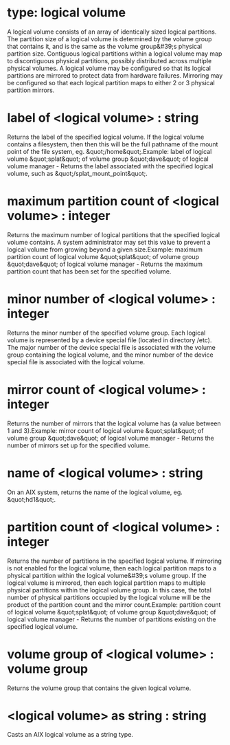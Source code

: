 # type: logical volume

A logical volume consists of an array of identically sized logical partitions. The partition size of a logical volume is determined by the volume group that contains it, and is the same as the volume group&amp;#39;s physical partition size. Contiguous logical partitions within a logical volume may map to discontiguous physical partitions, possibly distributed across multiple physical volumes. A logical volume may be configured so that its logical partitions are mirrored to protect data from hardware failures. Mirroring may be configured so that each logical partition maps to either 2 or 3 physical partition mirrors.

# label of &lt;logical volume&gt; : string

Returns the label of the specified logical volume. If the logical volume contains a filesystem, then then this will be the full pathname of the mount point of the file system, eg. &amp;quot;/home&amp;quot;.Example: label of logical volume &amp;quot;splat&amp;quot; of volume group &amp;quot;dave&amp;quot; of logical volume manager - Returns the label associated with the specified logical volume, such as &amp;quot;/splat_mount_point&amp;quot;.

# maximum partition count of &lt;logical volume&gt; : integer

Returns the maximum number of logical partitions that the specified logical volume contains. A system administrator may set this value to prevent a logical volume from growing beyond a given size.Example: maximum partition count of logical volume &amp;quot;splat&amp;quot; of volume group &amp;quot;dave&amp;quot; of logical volume manager - Returns the maximum partition count that has been set for the specified volume.

# minor number of &lt;logical volume&gt; : integer

Returns the minor number of the specified volume group. Each logical volume is represented by a device special file (located in directory /etc). The major number of the device special file is associated with the volume group containing the logical volume, and the minor number of the device special file is associated with the logical volume.

# mirror count of &lt;logical volume&gt; : integer

Returns the number of mirrors that the logical volume has (a value between 1 and 3).Example: mirror count of logical volume &amp;quot;splat&amp;quot; of volume group &amp;quot;dave&amp;quot; of logical volume manager - Returns the number of mirrors set up for the specified volume.

# name of &lt;logical volume&gt; : string

On an AIX system, returns the name of the logical volume, eg. &amp;quot;hd1&amp;quot;.

# partition count of &lt;logical volume&gt; : integer

Returns the number of partitions in the specified logical volume. If mirroring is not enabled for the logical volume, then each logical partition maps to a physical partition within the logical volume&amp;#39;s volume group. If the logical volume is mirrored, then each logical partition maps to multiple physical partitions within the logical volume group. In this case, the total number of physical partitions occupied by the logical volume will be the product of the partition count and the mirror count.Example: partition count of logical volume &amp;quot;splat&amp;quot; of volume group &amp;quot;dave&amp;quot; of logical volume manager - Returns the number of partitions existing on the specified logical volume.

# volume group of &lt;logical volume&gt; : volume group

Returns the volume group that contains the given logical volume.

# &lt;logical volume&gt; as string : string

Casts an AIX logical volume as a string type.
